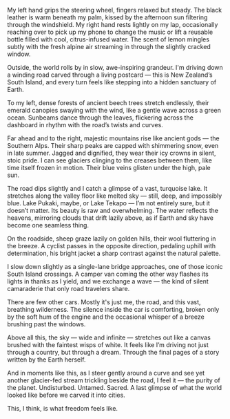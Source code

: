 My left hand grips the steering wheel, fingers relaxed but steady. The black leather is warm beneath my palm, kissed by the afternoon sun filtering through the windshield. My right hand rests lightly on my lap, occasionally reaching over to pick up my phone to change the music or lift a reusable bottle filled with cool, citrus-infused water. The scent of lemon mingles subtly with the fresh alpine air streaming in through the slightly cracked window.

Outside, the world rolls by in slow, awe-inspiring grandeur. I'm driving down a winding road carved through a living postcard — this is New Zealand’s South Island, and every turn feels like stepping into a hidden sanctuary of Earth.

To my left, dense forests of ancient beech trees stretch endlessly, their emerald canopies swaying with the wind, like a gentle wave across a green ocean. Sunbeams dance through the leaves, flickering across the dashboard in rhythm with the road’s twists and curves.

Far ahead and to the right, majestic mountains rise like ancient gods — the Southern Alps. Their sharp peaks are capped with shimmering snow, even in late summer. Jagged and dignified, they wear their icy crowns in silent, stoic pride. I can see glaciers clinging to the creases between them, like time itself frozen in motion. Their blue veins glisten under the high, pale sun.

The road dips slightly and I catch a glimpse of a vast, turquoise lake. It stretches along the valley floor like melted sky — still, deep, and impossibly blue. Lake Pukaki, maybe, or Lake Tekapo — I’m not entirely sure, but it doesn’t matter. Its beauty is raw and overwhelming. The water reflects the heavens, mirroring clouds that drift lazily above, as if Earth and sky have become one seamless thing.

On the roadside, sheep graze lazily on golden hills, their wool fluttering in the breeze. A cyclist passes in the opposite direction, pedaling uphill with determination, his bright jacket a sharp contrast against the natural palette.

I slow down slightly as a single-lane bridge approaches, one of those iconic South Island crossings. A camper van coming the other way flashes its lights in thanks as I yield, and we exchange a wave — the kind of silent camaraderie that only road travelers share.

There are few other cars. Mostly it's just me, the road, and this vast, breathing wilderness. The silence inside the car is comforting, broken only by the soft hum of the engine and the occasional whisper of a breeze brushing past the windows.

Above all this, the sky — wide and infinite — stretches out like a canvas brushed with the faintest wisps of white. It feels like I’m driving not just through a country, but through a dream. Through the final pages of a story written by the Earth herself.

And in moments like this, as I steer gently around a curve and see yet another glacier-fed stream trickling beside the road, I feel it — the purity of the planet. Undisturbed. Untamed. Sacred. A last glimpse of what the world looked like before we carved it into cities.

This, I think, is what freedom feels like.
